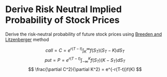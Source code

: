 # Derive Risk Neutral Implied Probability of Stock Prices
Derive the risk-neutral probability of future stock prices using [Breeden and Litzenberger](/con_044169.pdf) method

$$
    call = C = e^{r(T-t)} \int_K^\infty f(S_T)(S_T-K)dS_T
$$
$$
    put = P = e^{r(T-t)} \int_{-\infty}^K f(S_T)(K-S_T)dS_T
$$ 
$$
    \frac{\partial C^2}{\partial K^2} = e^{-r(T-t)}f(K)
$$